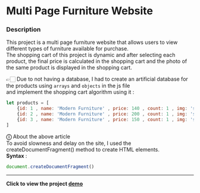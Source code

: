 # Multi Page Furniture Website

### Description 

This project is a multi page furniture website that allows users to view different types of furniture available for purchase.</br>
The shopping cart of this project is dynamic and after selecting each product, the final price is calculated in the shopping cart and the photo of the same product is displayed in the shopping cart.


👉🏻 Due to not having a database, I had to create an artificial database for the products using `arrays` and `objects` in the js file</br> and implement the shopping cart algorithm using it :

```javascript
let products = [
    {id: 1 , name: 'Modern Furniture' , price: 140 , count: 1 , img: 'src....'},
    {id: 2 , name: 'Modern Furniture' , price: 200 , count: 1 , img: 'src....'},
    {id: 3 , name: 'Modern Furniture' , price: 150 , count: 1 , img: 'src....'},
]
```

 **&#9432;** About the above article</br>
 To avoid slowness and delay on the site, I used the createDocumentFragment() method to create HTML elements.</br>
 **Syntax** :
 ```javascript
document.createDocumentFragment()
```

___

**Click to view the project [demo](https://alirezanezami1.github.io/-Multi-Page-Furniture-Website/)**
